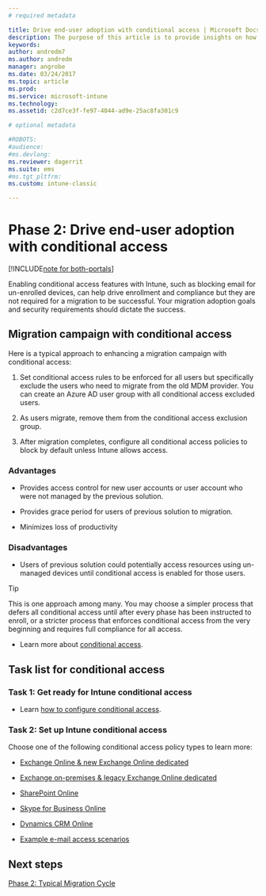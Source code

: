 ```yaml
---
# required metadata

title: Drive end-user adoption with conditional access | Microsoft Docs
description: The purpose of this article is to provide insights on how to leverage conditional access to drive Intune enrollment.
keywords:
author: andredm7
ms.author: andredm
manager: angrobe
ms.date: 03/24/2017
ms.topic: article
ms.prod:
ms.service: microsoft-intune
ms.technology:
ms.assetid: c2d7ce3f-fe97-4044-ad9e-25ac8fa301c9

# optional metadata

#ROBOTS:
#audience:
#ms.devlang:
ms.reviewer: dagerrit
ms.suite: ems
#ms.tgt_pltfrm:
ms.custom: intune-classic

---
```


# Phase 2: Drive end-user adoption with conditional access

[!INCLUDE[note for both-portals](../includes/note-for-both-portals.md)]

Enabling conditional access features with Intune, such as blocking email for un-enrolled devices, can help drive enrollment and compliance but they are not required for a migration to be successful. Your migration adoption goals and security requirements should dictate the success.

## Migration campaign with conditional access

Here is a typical approach to enhancing a migration campaign with conditional access:

1.  Set conditional access rules to be enforced for all users but specifically exclude the users who need to migrate from the old MDM provider. You can create an Azure AD user group with all conditional access excluded users.

2.  As users migrate, remove them from the conditional access exclusion group.

3.  After migration completes, configure all conditional access policies to block by default unless Intune allows access.

### Advantages

-   Provides access control for new user accounts or user account who were not managed by the previous solution.

-   Provides grace period for users of previous solution to migration.

-   Minimizes loss of productivity

### Disadvantages

-   Users of previous solution could potentially access resources using un-managed devices until conditional access is enabled for those users.

> [!TIP]
> This is one approach among many. You may choose a simpler process that defers all conditional access until after every phase has been instructed to enroll, or a stricter process that enforces conditional access from the very beginning and requires full compliance for all access.

-   Learn more about [conditional access](https://docs.microsoft.com/intune-azure/conditional-access/what-is-conditional-access).

## Task list for conditional access

### Task 1: Get ready for Intune conditional access

-   Learn [how to configure conditional access](https://docs.microsoft.com/intune/deploy-use/restrict-access-to-email-and-o365-services-with-microsoft-intune).

### Task 2: Set up Intune conditional access

Choose one of the following conditional access policy types to learn more:

-   [Exchange Online & new Exchange Online dedicated](https://docs.microsoft.com/intune/deploy-use/restrict-access-to-exchange-online-with-microsoft-intune)

-   [Exchange on-premises & legacy Exchange Online dedicated](https://docs.microsoft.com/intune/deploy-use/restrict-access-to-exchange-onpremises-with-microsoft-intune)

-   [SharePoint Online](https://docs.microsoft.com/intune/deploy-use/restrict-access-to-sharepoint-online-with-microsoft-intune)

-   [Skype for Business Online](https://docs.microsoft.com/intune/deploy-use/restrict-access-to-skype-for-business-online-with-microsoft-intune)

-   [Dynamics CRM Online](https://docs.microsoft.com/intune/deploy-use/restrict-access-to-dynamics-crm-online-with-microsoft-intune)

-   [Example e-mail access scenarios](https://docs.microsoft.com/intune/deploy-use/restrict-email-access-example-scenarios)

## Next steps

[Phase 2: Typical Migration Cycle](https://docs.microsoft.com/intune/plan-design/migration-phase2-typical-migration-cycle)
